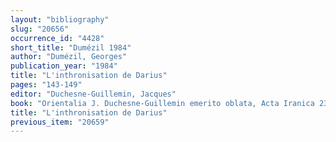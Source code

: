 ```yaml
---
layout: "bibliography"
slug: "20656"
occurrence_id: "4428"
short_title: "Dumézil 1984"
author: "Dumézil, Georges"
publication_year: "1984"
title: "L'inthronisation de Darius"
pages: "143-149"
editor: "Duchesne-Guillemin, Jacques"
book: "Orientalia J. Duchesne-Guillemin emerito oblata, Acta Iranica 23, Deuxième série: Hommages et opera minora, Duchesne-Guillemin, Vol. IV (Leiden)"
title: "L'inthronisation de Darius"
previous_item: "20659"
---
```

